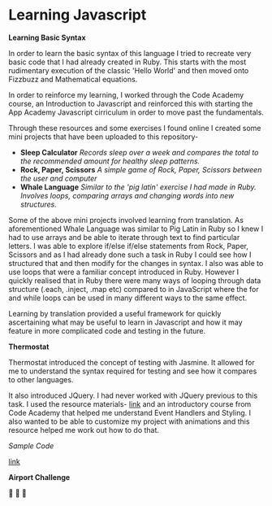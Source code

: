 # Learning Javascript

__Learning Basic Syntax__

In order to learn the basic syntax of this language I tried to recreate
very basic code that I had already created in Ruby. This starts with the most
rudimentary execution of the classic 'Hello World' and then moved onto Fizzbuzz
and Mathematical equations.

In  order to reinforce my learning, I worked through the Code Academy course,
an Introduction to Javascript and reinforced this with starting the App Academy
Javascript cirriculum in order to move past the fundamentals.

Through these resources and some exercises I found online I created some mini
projects that have been uploaded to this repository-

- __Sleep Calculator__
  _Records sleep over a week and compares the total to the recommended amount
  for healthy sleep patterns._
- __Rock, Paper, Scissors__
  _A simple game of Rock, Paper, Scissors between the user and computer_
- __Whale Language__
  _Similar to the 'pig latin' exercise I had made in Ruby. Involves loops,
  comparing arrays and changing words into new structures._

Some of the above mini projects involved learning from translation. As
aforementioned Whale Language was similar to Pig Latin in Ruby so I knew I had
to use arrays and be able to iterate through text to find particular letters.
I was able to explore if/else if/else statements from Rock, Paper, Scissors
and as I had already done such a task in Ruby I could see how I structured
that and then modify for the changes in syntax. I also was able to use loops
that were a familiar concept introduced in Ruby. However I quickly realised
that in Ruby there were many ways of looping through data structure
(.each, .inject, .map etc) compared to in JavaScript where the for and while
loops can be used in many different ways to the same effect.   

Learning by translation provided a useful framework for quickly ascertaining
what may be useful to learn in Javascript and how it may feature in more
complicated code and testing in the future.     



__Thermostat__

Thermostat introduced the concept of testing with Jasmine. It allowed for me to
understand the syntax required for testing and see how it compares to other
languages.

It also introduced JQuery. I had never worked with JQuery previous to this task.
I used the resource materials-
[link](https://learn.jquery.com/about-jquery/how-jquery-works/) and an
introductory course from Code Academy that helped me understand Event Handlers
and Styling. I also wanted to be able to customize my project with animations
and this resource helped me work out how to do that.


_Sample Code_

[link](https://github.com/GabbySang/ThermostatJS.git)



__Airport Challenge__

:tada: :tada: :tada:  
